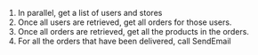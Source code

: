 1. In parallel, get a list of users and stores
1. Once all users are retrieved, get all orders for those users.
1. Once all orders are retrieved, get all the products in the orders.
1. For all the orders that have been delivered, call SendEmail
